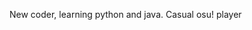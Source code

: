 New coder, learning python and java. Casual osu! player 

<!---
Dannyaa/Dannyaa is a ✨ special ✨ repository because its `README.md` (this file) appears on your GitHub profile.
You can click the Preview link to take a look at your changes.
--->
